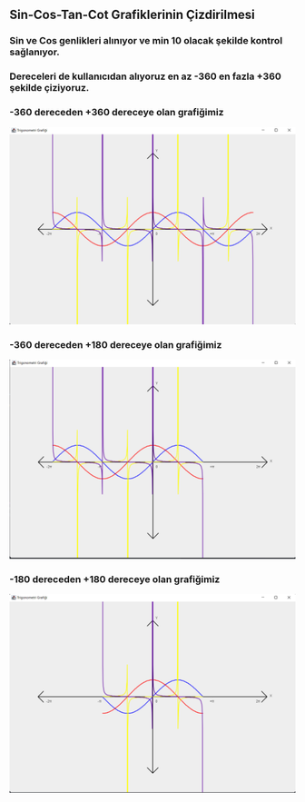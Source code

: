 
## Sin-Cos-Tan-Cot Grafiklerinin Çizdirilmesi
### Sin ve Cos genlikleri alınıyor ve min 10 olacak şekilde kontrol sağlanıyor.
### Dereceleri de kullanıcıdan alıyoruz en az -360 en fazla +360 şekilde çiziyoruz.
### -360 dereceden +360 dereceye olan grafiğimiz
![img.png](img.png)

### -360 dereceden +180 dereceye olan grafiğimiz
![img_1.png](img_1.png)


### -180 dereceden +180 dereceye olan grafiğimiz
![img_2.png](img_2.png)